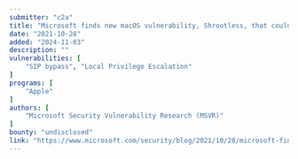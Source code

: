 ```yaml
---
submitter: "c2a"
title: "Microsoft finds new macOS vulnerability, Shrootless, that could bypass System Integrity Protection"
date: "2021-10-28"
added: "2024-11-03"
description: ""
vulnerabilities: [
    "SIP bypass", "Local Privilege Escalation"
]
programs: [
    "Apple"
]
authors: [
    "Microsoft Security Vulnerability Research (MSVR)"
]
bounty: "undisclosed"
link: "https://www.microsoft.com/security/blog/2021/10/28/microsoft-finds-new-macos-vulnerability-shrootless-that-could-bypass-system-integrity-protection/"
---
```




